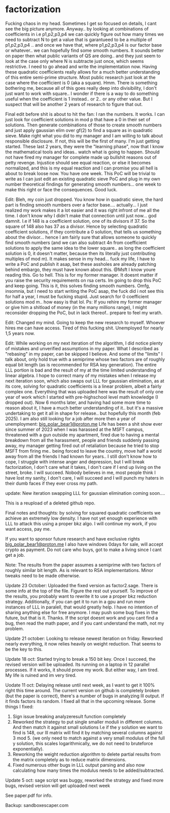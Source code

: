 # factorization

Fucking chaos in my head. Sometimes I get so focused on details, I cant see the big picture anymore. Anyway.. by looking at combinations of coefficients in i.e p1,p2,p3,p4 we can quickly figure out how many times we need to subtract N to get a value that is garantueed to be a multiple of p1,p2,p3,p4 .. and once we have that, where p1,p2,p3,p4 is our factor base or whatever.. we can hopefully find some smooth numbers. It sounds better on paper then what public variants of QS are doing.. and they just seem to look at the case only where N is subtracte just once, which seems restrictive. I need to go ahead and write the implementation now. Having these quadratic coefficients really allows for a much better understanding of this entire semi-prime structure. Most public research just look at the case where the coefficient is 0 (aka a square). Hmm. There is something bothering me, because all of this goes really deep into divisibility, I don't just want to work with square.. I wonder if there is a way to do something useful when the coefficient is 1 instead.. or 2.. or any other value. But I suspect that will be another 2 years of research to figure that out.


Final edit before shit is about to hit the fan: I ran the numbers. It works. I can just look for coefficient solutions in mod p that have a 0 in their set of solutions. Then generate combinations of those to create smooth numbers and just apply gaussian elim over gf(2) to find a square as in quadratic sieve. Make right what you did to my manager and I am willing to talk about responsible disclosure. If not, this will be the first of many. I'm just getting started. These last 2 years, they were the "learning phase", now that I know the mathematical tools and ideas.. watch what is going to happen. Should not have fired my manager for complete made up bullshit reasons out of petty revenge. Injustice should see equal reaction, or else it becomes normalized, and this is my equal reaction and I can promise you all hell is about to break loose now. You have one week. This PoC will be trivial to write as I can just edit an existing quadratic sieve PoC and plug in my own number theoretical findings for generating smooth numbers...  one week to make this right or face the consequences. Good luck.

Edit: Bleh, my coin just dropped. You know how in quadratic sieve, the hard part is finding smooth numbers over a factor base.... actually... I just realized my work makes it a lot easier and it was right infront of me all the time. I don't know why I didn't make that connection until just now... god damnit. I.e if 148 is a coefficient solution, one of its divisors if 37. So the square of 148 also has 37 as a divisor. Hence by selecting quadratic coefficient solutions, if they contribute a 0 solution, that tells us something about the divisor... hence I am fairly sure that allows someone to quickly find smooth numbers (and we can also subtract 4n from coefficient solutions to apply the same idea to the lower square.. as long the coefficient solution is 0, it doesn't matter, because then its literally just contributing multiples of mod m). It makes sense in my head... fuck my life, I have to write a PoC and publish it asap, bet these assholes are already patching behind embargo, they must have known about this.
@Msft I know youre reading this. Go to hell. This is for my former manager. It doesnt matter if you raise the security requirements on rsa certs. Im going to drop this PoC and keep going. This is it, this solves finding smooth numbers. Omfg, insomnia, but I need to start writing the PoC asap, the fuck did i not see this for half a year, I must be fucking stupid. Just search for 0 coefficient solutions mod m.. how easy is that lol. Ps: If you rehire my former manager or give him a shitload of money (in the many millions range), I might reconsider dropping the PoC, but in lack thereof.. prepare to feel my wrath.

Edit: Changed my mind. Going to keep the new research to myself. Whoever hires me can have access. Tired of this fucking shit. Unemployed for nearly 1,5 years now.

Edit: While working on my next iteration of the algorithm, I did notice plenty of mistakes and unverified assumptions in my paper. What I described as "rebasing" in my paper, can be skipped I believe. And some of the "limits" I talk about, only hold true with a semiprime whose two factors are of roughly equal bit length (as is recommended for RSA key generation). The entire LLL portion is bad and the result of my at the time limited understanding of linear algebra. I hope to correct many of my  mistakes when I release my next iteration soon, which also swaps out LLL for gaussian elimination, as at its core, solving for quadratic coefficients is a linear problem, albeit a fairly complex one. Everything that was uploaded here was the result of only one year of work which I started with pre-highschool level math knowledge (I dropped out). Now 6 months later, and having had some more time to reason about it, I have a much better understanding of it.. but it's a massive undertaking to get it all in shape for release.. but hopefully this month (feb 2025). I am also still looking for a job after more then a year of unemployment: big_polar_bear1@proton.me
Life has been a shit show ever since summer of 2023 when I was harassed at the MSFT campus, threatened with a gun outside my apartment, fired due to having a mental breakdown from all the harassment, people and friends suddenly passing away,  my manager getting fired out of retaliation because he tried to stop MSFT from firing me.. being forced to leave the country, move half a world away from all the friends I had known for years.. I still don't know how to cope, I struggle with intense anger and depression, but I will break factorization, I don't care what it takes, I don't care if I end up living on the street, broke. I will succeed. Nobody believes in me, most people think I have lost my sanity, I don't care, I will succeed and I will punch my haters in their dumb faces if they ever cross my path.

update: New iteration swapping LLL for gaussian elimination coming soon....

This is a reupload of a deleted github repo.

Final notes and thoughts: by solving for squared quadratic coefficients we achieve an extremely low density. I have not yet enough experience with LLL to attack this using a proper bkz algo. I will continue my work, if you want access, pay me.

If you want to sponsor future research and have exclusive rights big_polar_bear1@proton.me
I also have windows 0days for sale, will accept crypto as payment. Do not care who buys, got to make a living since I cant get a job.

Note: The results from the paper assumes a semiprime with two factors of roughly similar bit length. As is relevant to RSA implementations. Minor tweaks need to be made otherwise.

Update 23 October: Uploaded the fixed version as factor2.sage. There is some info at the top of the file. Figure the rest out yourself. To improve of the results, you probably want to rewrite it to use a proper bkz reduction strategy. Additionally, if you can get it to run in a gpu and run more instances of LLL in paralell, that would greatly help. 
I have no intention of sharing anything else for free anymore. I may push some bug fixes in the future, but that is it. Thanks. If the script doesnt work and you cant find a bug, then read the math paper, and if you cant understand the math, not my problem.

Update 21 october: Looking to release newest iteration on friday. Reworked nearly everything, it now relies heavily on weight reduction. That seems to be the key to this.

Update 18 oct: Started trying to break a 150 bit key. Once I succeed, the revised version will be uploaded. Its running on a laptop in 12 parallel processes. If it works, it should prove my work. But either way, I am tired. My life is ruined and im very tired. 


Uodate 11 oct: Delaying release until next week, as I want to get it 100% right this time around. The current version on github is completely broken (but the paper is correct), there's a number of bugs in analyzing lll output. If it finds factors its random. I fixed all that in the upcoming release. Some things I fixed:

1. Sign issue breaking analyzeresult function completely
2. Reworked the strategy to put single smaller moduli in different columns. And then match it against small solutions
I.e if the y solution we want to find is 148, our lll matrix will find it by matching several columns against 3 mod 5.
(we only need to match against a very small modulus of the full y solution, this scales logarithmically, we do not need to bruteforce exponentially).
3. Reworking the weight reduction algorithm to delete partial results from the matrix completely as to reduce matrix dimensions.
4. Fixed numerous other bugs in LLL output parsing and also now calculating how many times the modulus needs to be added/subtracted.

Update 5 oct: sage script was buggy, reworked the strategy and fixed more bugs, revised version will get uploaded next week

See paper.pdf for info.

Backup: sandboxescaper.com
